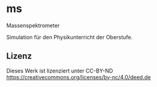 # ms
Massenspektrometer

Simulation für den Physikunterricht der Oberstufe. 

## Lizenz ##
Dieses Werk ist lizenziert unter CC-BY-ND https://creativecommons.org/licenses/by-nc/4.0/deed.de
